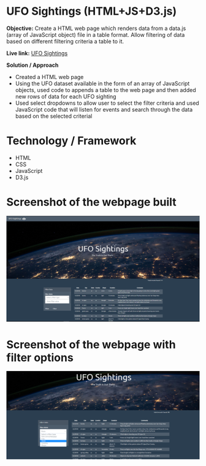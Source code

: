 # UFO Sightings (HTML+JS+D3.js)

**Objective:**
Create a HTML web page which renders data from a data.js (array of JavaScript object) file in a table format. Allow filtering of data based on different filtering criteria a table to it.

**Live link:**
[UFO Sightings](https://catchvivkrish.github.io/UFO_Sightings_HTML_JS/)

**Solution / Approach**
* Created a HTML web page
* Using the UFO dataset available in the form of an array of JavaScript objects, used code to appends a table to the web page and then added new rows of data for each UFO sighting
* Used select dropdowns to allow user to select the filter criteria and used JavaScript code that will listen for events and search through the data based on the selected criterial

# Technology / Framework
* HTML
* CSS
* JavaScript
* D3.js

# Screenshot of the webpage built
![png](static/images/webpage1.png)

# Screenshot of the webpage with filter options
![png](static/images/webpage2.png)